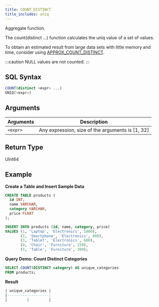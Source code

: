 ```yaml
---
title: COUNT_DISTINCT
title_includes: uniq
---
```


Aggregate function.

The count(distinct ...) function calculates the uniq value of a set of values.

To obtain an estimated result from large data sets with little memory and time, consider using [APPROX_COUNT_DISTINCT](aggregate-approx-count-distinct.md).

:::caution
 NULL values are not counted.
:::

## SQL Syntax

```sql
COUNT(distinct <expr> ...)
UNIQ(<expr>)
```

## Arguments

| Arguments | Description                                      |
|-----------|--------------------------------------------------|
| `<expr>`  | Any expression, size of the arguments is [1, 32] |

## Return Type

UInt64

## Example

**Create a Table and Insert Sample Data**
```sql
CREATE TABLE products (
  id INT,
  name VARCHAR,
  category VARCHAR,
  price FLOAT
);

INSERT INTO products (id, name, category, price)
VALUES (1, 'Laptop', 'Electronics', 1000),
       (2, 'Smartphone', 'Electronics', 800),
       (3, 'Tablet', 'Electronics', 600),
       (4, 'Chair', 'Furniture', 150),
       (5, 'Table', 'Furniture', 300);
```

**Query Demo: Count Distinct Categories**

```sql
SELECT COUNT(DISTINCT category) AS unique_categories
FROM products;
```

**Result**
```sql
| unique_categories |
|-------------------|
|         2         |
```